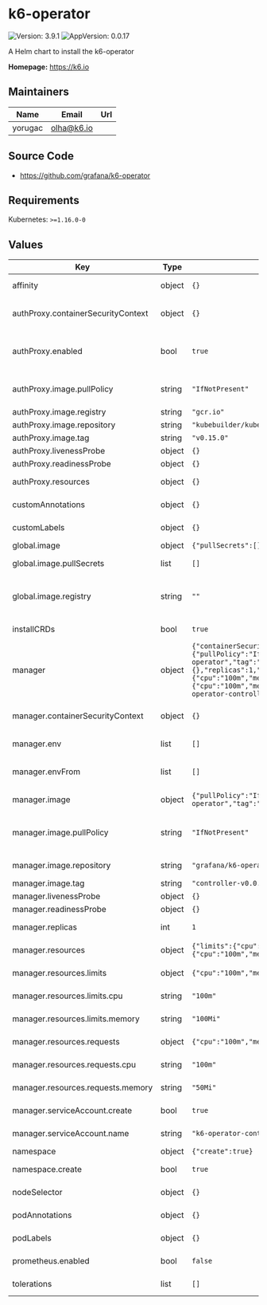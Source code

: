 # k6-operator

![Version: 3.9.1](https://img.shields.io/badge/Version-3.9.1-informational?style=flat-square) ![AppVersion: 0.0.17](https://img.shields.io/badge/AppVersion-0.0.17-informational?style=flat-square)

A Helm chart to install the k6-operator

**Homepage:** <https://k6.io>

## Maintainers

| Name | Email | Url |
| ---- | ------ | --- |
| yorugac | <olha@k6.io> |  |

## Source Code

* <https://github.com/grafana/k6-operator>

## Requirements

Kubernetes: `>=1.16.0-0`

## Values

| Key | Type | Default | Description |
|-----|------|---------|-------------|
| affinity | object | `{}` | Affinity to be applied on all containers |
| authProxy.containerSecurityContext | object | `{}` | A security context defines privileges and access control settings for the container. |
| authProxy.enabled | bool | `true` | enables the protection of /metrics endpoint. (https://github.com/brancz/kube-rbac-proxy) |
| authProxy.image.pullPolicy | string | `"IfNotPresent"` | pull policy for the image can be Always, Never, IfNotPresent (default: IfNotPresent) |
| authProxy.image.registry | string | `"gcr.io"` |  |
| authProxy.image.repository | string | `"kubebuilder/kube-rbac-proxy"` | rbac-proxy image repository |
| authProxy.image.tag | string | `"v0.15.0"` | rbac-proxy image tag |
| authProxy.livenessProbe | object | `{}` | Liveness probe in Probe format |
| authProxy.readinessProbe | object | `{}` | Readiness probe in Probe format |
| authProxy.resources | object | `{}` | rbac-proxy resource limitation/request |
| customAnnotations | object | `{}` | Custom Annotations to be applied on all resources |
| customLabels | object | `{}` | Custom Label to be applied on all resources |
| global.image | object | `{"pullSecrets":[],"registry":""}` | Global image configuration |
| global.image.pullSecrets | list | `[]` | Optional set of global image pull secrets |
| global.image.registry | string | `""` | Global image registry to use if it needs to be overridden for some specific use cases (e.g local registries, custom images, ...) |
| installCRDs | bool | `true` | Installs CRDs as part of the release |
| manager | object | `{"containerSecurityContext":{},"env":[],"envFrom":[],"image":{"pullPolicy":"IfNotPresent","registry":"ghcr.io","repository":"grafana/k6-operator","tag":"controller-v0.0.17"},"livenessProbe":{},"readinessProbe":{},"replicas":1,"resources":{"limits":{"cpu":"100m","memory":"100Mi"},"requests":{"cpu":"100m","memory":"50Mi"}},"serviceAccount":{"create":true,"name":"k6-operator-controller"}}` | controller-manager configuration |
| manager.containerSecurityContext | object | `{}` | A security context defines privileges and access control settings for the container. |
| manager.env | list | `[]` | List of environment variables to set in the controller |
| manager.envFrom | list | `[]` | List of sources to populate environment variables in the controller |
| manager.image | object | `{"pullPolicy":"IfNotPresent","registry":"ghcr.io","repository":"grafana/k6-operator","tag":"controller-v0.0.17"}` | controller-manager image configuration |
| manager.image.pullPolicy | string | `"IfNotPresent"` | pull policy for the image possible values Always, Never, IfNotPresent (default: IfNotPresent) |
| manager.image.repository | string | `"grafana/k6-operator"` | controller-manager image repository |
| manager.image.tag | string | `"controller-v0.0.17"` | controller-manager image tag |
| manager.livenessProbe | object | `{}` | Liveness probe in Probe format |
| manager.readinessProbe | object | `{}` | Readiness probe in Probe format |
| manager.replicas | int | `1` | number of controller-manager replicas (default: 1) |
| manager.resources | object | `{"limits":{"cpu":"100m","memory":"100Mi"},"requests":{"cpu":"100m","memory":"50Mi"}}` | controller-manager Resources definition |
| manager.resources.limits | object | `{"cpu":"100m","memory":"100Mi"}` | controller-manager Resources limits |
| manager.resources.limits.cpu | string | `"100m"` | controller-manager CPU limit (Max) |
| manager.resources.limits.memory | string | `"100Mi"` | controller-manager Memory limit (Max) |
| manager.resources.requests | object | `{"cpu":"100m","memory":"50Mi"}` | controller-manager Resources requests |
| manager.resources.requests.cpu | string | `"100m"` | controller-manager CPU request (Min) |
| manager.resources.requests.memory | string | `"50Mi"` | controller-manager Memory request (Min) |
| manager.serviceAccount.create | bool | `true` | create the service account (default: true) |
| manager.serviceAccount.name | string | `"k6-operator-controller"` | kubernetes service account for the k6 manager |
| namespace | object | `{"create":true}` | Namespace creation |
| namespace.create | bool | `true` | create the namespace (default: true) |
| nodeSelector | object | `{}` | Node Selector to be applied on all containers |
| podAnnotations | object | `{}` | Custom Annotations to be applied on all pods |
| podLabels | object | `{}` | Custom Label to be applied on all pods |
| prometheus.enabled | bool | `false` | enables the prometheus metrics scraping (default: false) |
| tolerations | list | `[]` | Tolerations to be applied on all containers |

